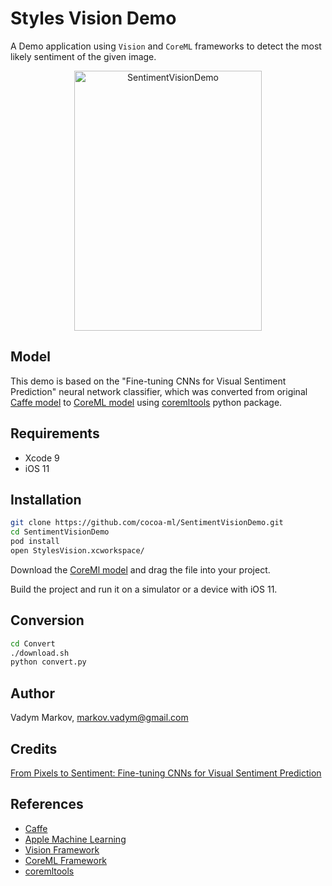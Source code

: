 # Styles Vision Demo

A Demo application using `Vision` and `CoreML` frameworks to detect the most
likely sentiment of the given image.

<div align="center">
<img src="https://github.com/cocoa-ai/SentimentVisionDemo/blob/master/Screenshot.png" alt="SentimentVisionDemo" width="300" height="416" />
</div>

## Model

This demo is based on the "Fine-tuning CNNs for Visual Sentiment Prediction"
neural network classifier, which was converted from original [Caffe model](https://github.com/imatge-upc/sentiment-2017-imavis)
to [CoreML model](https://drive.google.com/open?id=0B1ghKa_MYL6mZ0dITW5uZlgyNTg)
using [coremltools](https://pypi.python.org/pypi/coremltools) python package.

## Requirements

- Xcode 9
- iOS 11

## Installation

```sh
git clone https://github.com/cocoa-ml/SentimentVisionDemo.git
cd SentimentVisionDemo
pod install
open StylesVision.xcworkspace/
```

Download the [CoreMl model](https://drive.google.com/open?id=0B1ghKa_MYL6mZ0dITW5uZlgyNTg)
and drag the file into your project.

Build the project and run it on a simulator or a device with iOS 11.

## Conversion

```sh
cd Convert
./download.sh
python convert.py
```

## Author

Vadym Markov, markov.vadym@gmail.com

## Credits

[From Pixels to Sentiment: Fine-tuning CNNs for Visual Sentiment Prediction](https://github.com/imatge-upc/sentiment-2017-imavis)

## References
- [Caffe](http://caffe.berkeleyvision.org)
- [Apple Machine Learning](https://developer.apple.com/machine-learning/)
- [Vision Framework](https://developer.apple.com/documentation/vision)
- [CoreML Framework](https://developer.apple.com/documentation/coreml)
- [coremltools](https://pypi.python.org/pypi/coremltools)
